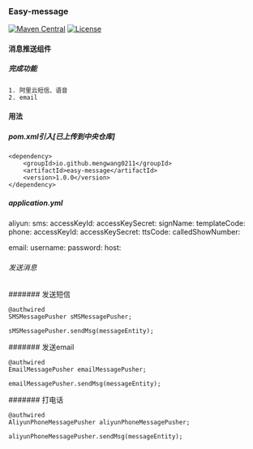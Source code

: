 ### Easy-message 

[![Maven Central](https://maven-badges.herokuapp.com/maven-central/io.github.mengwang0211/easy-message/badge.svg)](https://maven-badges.herokuapp.com/maven-central/io.github.mengwang0211/easy-message/)
[![License](https://img.shields.io/badge/license-Apache%202-4EB1BA.svg)](https://www.apache.org/licenses/LICENSE-2.0.html)

#### 消息推送组件

##### 完成功能

    1. 阿里云短信、语音
    2. email

#### 用法

##### pom.xml引入[已上传到中央仓库]

    <dependency>
        <groupId>io.github.mengwang0211</groupId>
        <artifactId>easy-message</artifactId>
        <version>1.0.0</version>
    </dependency>    
    
    
##### application.yml

aliyun:
  sms:
    accessKeyId:
    accessKeySecret:
    signName:
    templateCode:
  phone:
    accessKeyId:
    accessKeySecret:
    ttsCode:
    calledShowNumber:

email:
   username:
   password:
   host:       
                
###### 发送消息

####### 发送短信

    
    @authwired
    SMSMessagePusher sMSMessagePusher;
    
    sMSMessagePusher.sendMsg(messageEntity);
    

####### 发送email

    @authwired
    EmailMessagePusher emailMessagePusher;
    
    emailMessagePusher.sendMsg(messageEntity);
    

####### 打电话

    @authwired
    AliyunPhoneMessagePusher aliyunPhoneMessagePusher;
    
    aliyunPhoneMessagePusher.sendMsg(messageEntity); 

    
                

        
